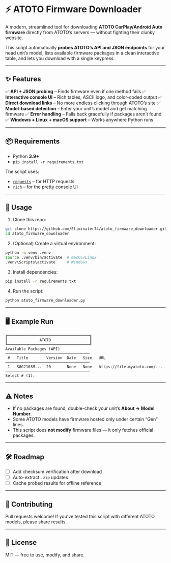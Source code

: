 # ⚡ ATOTO Firmware Downloader

A modern, streamlined tool for downloading **ATOTO CarPlay/Android Auto firmware** directly from ATOTO’s servers — without fighting their clunky website.

This script automatically **probes ATOTO’s API and JSON endpoints** for your head unit’s model, lists available firmware packages in a clean interactive table, and lets you download with a single keypress.

---

## ✨ Features

✅ **API + JSON probing** – Finds firmware even if one method fails
✅ **Interactive console UI** – Rich tables, ASCII logo, and color-coded output
✅ **Direct download links** – No more endless clicking through ATOTO’s site
✅ **Model-based detection** – Enter your unit’s model and get matching firmware
✅ **Error handling** – Falls back gracefully if packages aren’t found
✅ **Windows + Linux + macOS support** – Works anywhere Python runs

---

## 📦 Requirements

* Python **3.9+**
* `pip install -r requirements.txt`

The script uses:

* [`requests`](https://pypi.org/project/requests/) – for HTTP requests
* [`rich`](https://pypi.org/project/rich/) – for the pretty console UI

---

## 🚀 Usage

1. Clone this repo:

```bash
git clone https://github.com/Eliminater74/atoto_firmware_downloader.git
cd atoto_firmware_downloader
```

2. (Optional) Create a virtual environment:

```bash
python -m venv .venv
source .venv/bin/activate  # macOS/Linux
.venv\Scripts\activate     # Windows
```

3. Install dependencies:

```bash
pip install -r requirements.txt
```

4. Run the script:

```bash
python atoto_firmware_downloader.py
```

---

## 🖥️ Example Run

```text
╔════════════════════════════════════╗
║              ATOTO                 ║
╚════════════════════════════════════╝
Available Packages (API)
─────────────────────────────────────
 #   Title        Version  Date   Size   URL
─────────────────────────────────────
 1   S8G2103M...  20       None   None   https://file.myatoto.com/...
─────────────────────────────────────
Select # (1):
```

---

## ⚠️ Notes

* If no packages are found, double-check your unit’s **About → Model Number**.
* Some ATOTO models have firmware hosted only under certain “Gen” lines.
* This script does **not modify** firmware files — it only fetches official packages.

---

## 🛠️ Roadmap

* [ ] Add checksum verification after download
* [ ] Auto-extract `.zip` updates
* [ ] Cache probed results for offline reference

---

## 🤝 Contributing

Pull requests welcome! If you’ve tested this script with different ATOTO models, please share results.

---

## 📜 License

MIT — free to use, modify, and share.
